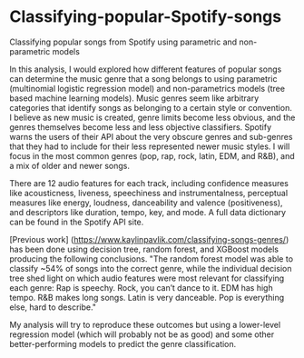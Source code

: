# Classifying-popular-Spotify-songs
Classifying popular songs from Spotify using parametric and non-parametric models

In this analysis, I would explored how different features of popular songs can determine the music genre that a song belongs to using parametric (multinomial logistic regression model) and non-parametrics models (tree based machine learning models). 
Music genres seem like arbitrary categories that identify songs as belonging to a certain style or convention. I believe as new music is created, genre limits become less obvious, and the genres themselves become less and less objective classifiers. Spotify warns the users of their API about the very obscure genres and sub-genres that they had to include for their less represented newer music styles.
I will focus in the most common genres (pop, rap, rock, latin, EDM, and R&B), and a mix of older and newer songs.

There are 12 audio features for each track, including confidence measures like acousticness, liveness, speechiness and instrumentalness, perceptual measures like energy, loudness, danceability and valence (positiveness), and descriptors like duration, tempo, key, and mode. A full data dictionary can be found in the Spotify API site.

[Previous work] (https://www.kaylinpavlik.com/classifying-songs-genres/) has been done using decision tree, random forest, and XGBoost models producing the following conclusions. 
"The random forest model was able to classify ~54% of songs into the correct genre, while the individual decision tree shed light on which audio features were most relevant for classifying each genre:
Rap is speechy. Rock, you can’t dance to it. EDM has high tempo. R&B makes long songs. Latin is very danceable. Pop is everything else, hard to describe."

My analysis will try to reproduce these outcomes but using a lower-level regression model (which will probably not be as good) and some other better-performing models to predict the genre classification.
